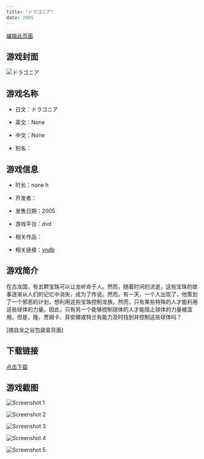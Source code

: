 ```yaml
---
title: "ドラゴニア"
date: 2005
---
```

[编辑此页面](https://github.com/ACG-3/ADV3-source/blob/main/source/_posts/%E3%83%89%E3%83%A9%E3%82%B4%E3%83%8B%E3%82%A2.md)

## 游戏封面

![ドラゴニア](https%3A//pan.timero.xyz/onedrive/img_lib_001/%E3%83%89%E3%83%A9%E3%82%B4%E3%83%8B%E3%82%A2_cover.avif)


## 游戏名称

- 日文：ドラゴニア
- 英文：None
- 中文：None

- 别名：


## 游戏信息

- 时长：none h
- 开发者：
- 发售日期：2005
- 游戏平台：dvd
- 相关作品：

- 相关链接：[vndb](https://vndb.org/v63)


## 游戏简介

在古龙国，有五颗宝珠可以让龙听命于人。然而，随着时间的流逝，这些宝珠的故事逐渐从人们的记忆中消失，成为了传说。然而，有一天，一个人出现了，他策划了一个邪恶的计划，想利用这些宝珠控制龙族。然而，只有某些特殊的人才能利用这些球体的力量。因此，只有另一个能够控制球体的人才能阻止球体的力量被滥用。但是，隆、贾姆卡、菲安娜或特兰有能力及时找到并控制这些球体吗？

[摘自龙之谷包装盒背面]


## 下载链接

[点击下载](https://pan.timero.xyz/onedrive/adv_lib_001/%E3%83%89%E3%83%A9%E3%82%B4%E3%83%8B%E3%82%A2)


## 游戏截图


![Screenshot 1](https%3A//pan.timero.xyz/onedrive/img_lib_001/%E3%83%89%E3%83%A9%E3%82%B4%E3%83%8B%E3%82%A2_Screenshot_1.avif)

![Screenshot 2](https%3A//pan.timero.xyz/onedrive/img_lib_001/%E3%83%89%E3%83%A9%E3%82%B4%E3%83%8B%E3%82%A2_Screenshot_2.avif)

![Screenshot 3](https%3A//pan.timero.xyz/onedrive/img_lib_001/%E3%83%89%E3%83%A9%E3%82%B4%E3%83%8B%E3%82%A2_Screenshot_3.avif)

![Screenshot 4](https%3A//pan.timero.xyz/onedrive/img_lib_001/%E3%83%89%E3%83%A9%E3%82%B4%E3%83%8B%E3%82%A2_Screenshot_4.avif)

![Screenshot 5](https%3A//pan.timero.xyz/onedrive/img_lib_001/%E3%83%89%E3%83%A9%E3%82%B4%E3%83%8B%E3%82%A2_Screenshot_5.avif)

